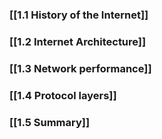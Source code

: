 
### [[1.1 History of the Internet]]
### [[1.2 Internet Architecture]]
### [[1.3 Network performance]]
### [[1.4 Protocol layers]]

### [[1.5 Summary]]